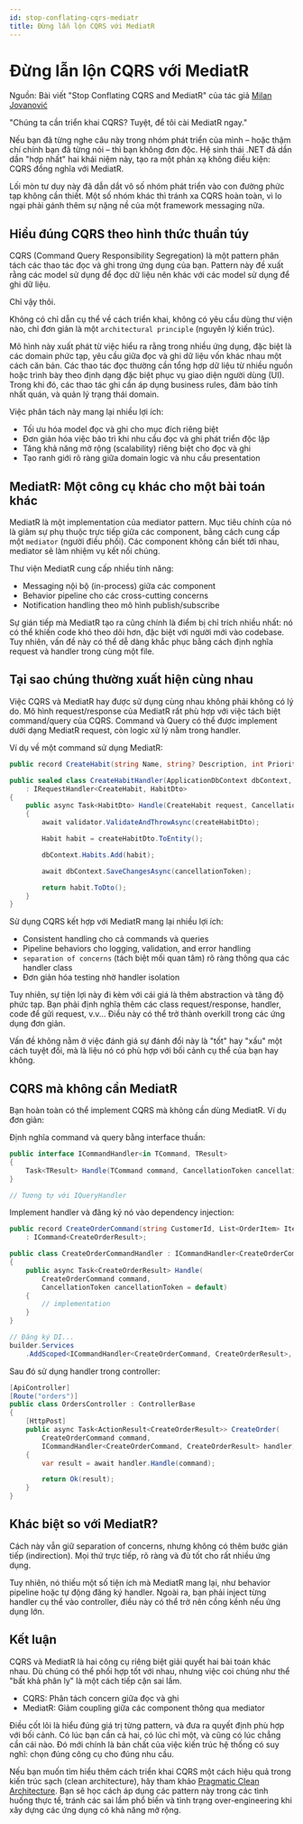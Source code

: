 ```yaml
---
id: stop-conflating-cqrs-mediatr
title: Đừng lẫn lộn CQRS với MediatR
---
```


# Đừng lẫn lộn CQRS với MediatR

Nguồn: Bài viết "Stop Conflating CQRS and MediatR" của tác giả [Milan Jovanović](https://www.milanjovanovic.tech/blog/stop-conflating-cqrs-and-mediatr)

"Chúng ta cần triển khai CQRS? Tuyệt, để tôi cài MediatR ngay."

Nếu bạn đã từng nghe câu này trong nhóm phát triển của mình – hoặc thậm chí chính bạn đã từng nói – thì bạn không đơn độc. Hệ sinh thái .NET đã dần dần "hợp nhất" hai khái niệm này, tạo ra một phản xạ không điều kiện: CQRS đồng nghĩa với MediatR.

Lối mòn tư duy này đã dẫn dắt vô số nhóm phát triển vào con đường phức tạp không cần thiết. Một số nhóm khác thì tránh xa CQRS hoàn toàn, vì lo ngại phải gánh thêm sự nặng nề của một framework messaging nữa.

## Hiểu đúng CQRS theo hình thức thuần túy

CQRS (Command Query Responsibility Segregation) là một pattern phân tách các thao tác đọc và ghi trong ứng dụng của bạn. Pattern này đề xuất rằng các model sử dụng để đọc dữ liệu nên khác với các model sử dụng để ghi dữ liệu.

Chỉ vậy thôi.

Không có chỉ dẫn cụ thể về cách triển khai, không có yêu cầu dùng thư viện nào, chỉ đơn giản là một `architectural principle` (nguyên lý kiến trúc).

Mô hình này xuất phát từ việc hiểu ra rằng trong nhiều ứng dụng, đặc biệt là các domain phức tạp, yêu cầu giữa đọc và ghi dữ liệu vốn khác nhau một cách căn bản. Các thao tác đọc thường cần tổng hợp dữ liệu từ nhiều nguồn hoặc trình bày theo định dạng đặc biệt phục vụ giao diện người dùng (UI). Trong khi đó, các thao tác ghi cần áp dụng business rules, đảm bảo tính nhất quán, và quản lý trạng thái domain.

Việc phân tách này mang lại nhiều lợi ích:

- Tối ưu hóa model đọc và ghi cho mục đích riêng biệt
- Đơn giản hóa việc bảo trì khi nhu cầu đọc và ghi phát triển độc lập
- Tăng khả năng mở rộng (scalability) riêng biệt cho đọc và ghi
- Tạo ranh giới rõ ràng giữa domain logic và nhu cầu presentation

## MediatR: Một công cụ khác cho một bài toán khác

MediatR là một implementation của mediator pattern. Mục tiêu chính của nó là giảm sự phụ thuộc trực tiếp giữa các component, bằng cách cung cấp một `mediator` (người điều phối). Các component không cần biết tới nhau, mediator sẽ làm nhiệm vụ kết nối chúng.

Thư viện MediatR cung cấp nhiều tính năng:

- Messaging nội bộ (in-process) giữa các component
- Behavior pipeline cho các cross-cutting concerns
- Notification handling theo mô hình publish/subscribe

Sự gián tiếp mà MediatR tạo ra cũng chính là điểm bị chỉ trích nhiều nhất: nó có thể khiến code khó theo dõi hơn, đặc biệt với người mới vào codebase. Tuy nhiên, vấn đề này có thể dễ dàng khắc phục bằng cách định nghĩa request và handler trong cùng một file.

## Tại sao chúng thường xuất hiện cùng nhau

Việc CQRS và MediatR hay được sử dụng cùng nhau không phải không có lý do. Mô hình request/response của MediatR rất phù hợp với việc tách biệt command/query của CQRS. Command và Query có thể được implement dưới dạng MediatR request, còn logic xử lý nằm trong handler.

Ví dụ về một command sử dụng MediatR:

```c#
public record CreateHabit(string Name, string? Description, int Priority) : IRequest<HabitDto>;

public sealed class CreateHabitHandler(ApplicationDbContext dbContext, IValidator<CreateHabit> validator)
    : IRequestHandler<CreateHabit, HabitDto>
{
    public async Task<HabitDto> Handle(CreateHabit request, CancellationToken cancellationToken)
    {
        await validator.ValidateAndThrowAsync(createHabitDto);

        Habit habit = createHabitDto.ToEntity();

        dbContext.Habits.Add(habit);

        await dbContext.SaveChangesAsync(cancellationToken);

        return habit.ToDto();
    }
}
```

Sử dụng CQRS kết hợp với MediatR mang lại nhiều lợi ích:

- Consistent handling cho cả commands và queries
- Pipeline behaviors cho logging, validation, and error handling
- `separation of concerns` (tách biệt mối quan tâm) rõ ràng thông qua các handler class
- Đơn giản hóa testing nhờ handler isolation

Tuy nhiên, sự tiện lợi này đi kèm với cái giá là thêm abstraction và tăng độ phức tạp. Bạn phải định nghĩa thêm các class request/response, handler, code để gửi request, v.v... Điều này có thể trở thành overkill trong các ứng dụng đơn giản.

Vấn đề không nằm ở việc đánh giá sự đánh đổi này là "tốt" hay "xấu" một cách tuyệt đối, mà là liệu nó có phù hợp với bối cảnh cụ thể của bạn hay không.

## CQRS mà không cần MediatR

Bạn hoàn toàn có thể implement CQRS mà không cần dùng MediatR. Ví dụ đơn giản:

Định nghĩa command và query bằng interface thuần:

```c#
public interface ICommandHandler<in TCommand, TResult>
{
    Task<TResult> Handle(TCommand command, CancellationToken cancellationToken = default);
}

// Tương tự với IQueryHandler
```

Implement handler và đăng ký nó vào dependency injection:

```c#
public record CreateOrderCommand(string CustomerId, List<OrderItem> Items)
    : ICommand<CreateOrderResult>;

public class CreateOrderCommandHandler : ICommandHandler<CreateOrderCommand, CreateOrderResult>
{
    public async Task<CreateOrderResult> Handle(
        CreateOrderCommand command,
        CancellationToken cancellationToken = default)
    {
        // implementation
    }
}

// Đăng ký DI...
builder.Services
    .AddScoped<ICommandHandler<CreateOrderCommand, CreateOrderResult>, CreateOrderCommandHandler>();
```

Sau đó sử dụng handler trong controller:

```c#
[ApiController]
[Route("orders")]
public class OrdersController : ControllerBase
{
    [HttpPost]
    public async Task<ActionResult<CreateOrderResult>> CreateOrder(
        CreateOrderCommand command,
        ICommandHandler<CreateOrderCommand, CreateOrderResult> handler)
    {
        var result = await handler.Handle(command);

        return Ok(result);
    }
}
```

## Khác biệt so với MediatR?

Cách này vẫn giữ separation of concerns, nhưng không có thêm bước gián tiếp (indirection). Mọi thứ trực tiếp, rõ ràng và đủ tốt cho rất nhiều ứng dụng.

Tuy nhiên, nó thiếu một số tiện ích mà MediatR mang lại, như behavior pipeline hoặc tự động đăng ký handler. Ngoài ra, bạn phải inject từng handler cụ thể vào controller, điều này có thể trở nên cồng kềnh nếu ứng dụng lớn.

## Kết luận

CQRS và MediatR là hai công cụ riêng biệt giải quyết hai bài toán khác nhau. Dù chúng có thể phối hợp tốt với nhau, nhưng việc coi chúng như thể "bất khả phân ly" là một cách tiếp cận sai lầm.

- CQRS: Phân tách concern giữa đọc và ghi
- MediatR: Giảm coupling giữa các component thông qua mediator

Điều cốt lõi là hiểu đúng giá trị từng pattern, và đưa ra quyết định phù hợp với bối cảnh. Có lúc bạn cần cả hai, có lúc chỉ một, và cũng có lúc chẳng cần cái nào. Đó mới chính là bản chất của việc kiến trúc hệ thống có suy nghĩ: chọn đúng công cụ cho đúng nhu cầu.

Nếu bạn muốn tìm hiểu thêm cách triển khai CQRS một cách hiệu quả trong kiến trúc sạch (clean architecture), hãy tham khảo [Pragmatic Clean Architecture](https://www.milanjovanovic.tech/pragmatic-clean-architecture). Bạn sẽ học cách áp dụng các pattern này trong các tình huống thực tế, tránh các sai lầm phổ biến và tình trạng over-engineering khi xây dựng các ứng dụng có khả năng mở rộng.
